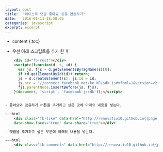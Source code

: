 ```yaml
---
layout: post
title:  "페이스북 댓글 좋아요 공유 연동하기"
date:   2016-01-11 18:58:05
categories: javascript
excerpt: excerpt
---
```

* content
{:toc}


- 우선 아래 스크립트를 추가 한 후  

~~~html
    <div id="fb-root"></div>
    <script>(function(d, s, id) {
      var js, fjs = d.getElementsByTagName(s)[0];
      if (d.getElementById(id)) return;
      js = d.createElement(s); js.id = id;
      js.src = "//connect.facebook.net/ko_KR/sdk.js#xfbml=1&version=v2.5&appId=886410438141890";
      fjs.parentNode.insertBefore(js, fjs);
    }(document, 'script', 'facebook-jssdk'));</script>
      

- 좋아요와 공유하기 버튼을 추가하고 싶은 곳에 아래의 내용을 넣는다.

~~~html
    <div class="fb-like" data-href="http://renovatio10.github.io{{page.url}}" data-layout="standard" data-action="like"
    data-show-faces="true" data-share="true"></div>

- 댓글을 추가하고 싶은 부분에 아래의 내용을 넣는다.  

~~~html
    <div class="fb-comments" data-href="http://renovatio10.github.io{{page.url}}" data-numposts="5"></div>

